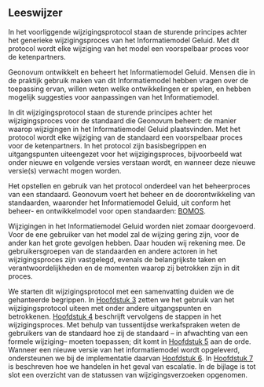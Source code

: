 ## Leeswijzer

In het voorliggende wijzigingsprotocol staan de sturende principes achter het generieke wijzigingsproces van het Informatiemodel Geluid. Met dit protocol wordt elke wijziging van het model een voorspelbaar proces voor de ketenpartners.

Geonovum ontwikkelt en beheert het Informatiemodel Geluid. Mensen die in de praktijk gebruik maken van dit Informatiemodel hebben vragen over de toepassing ervan, willen weten welke ontwikkelingen er spelen, en hebben mogelijk suggesties voor aanpassingen van het Informatiemodel.

In dit wijzigingsprotocol staan de sturende principes achter het wijzigingsproces voor de standaard die Geonovum beheert: de manier waarop wijzigingen in het Informatiemodel Geluid plaatsvinden. Met het protocol wordt elke wijziging van de standaard een voorspelbaar proces voor de ketenpartners. In het protocol zijn basisbegrippen en uitgangspunten uiteengezet voor het wijzigingsproces, bijvoorbeeld wat onder nieuwe en volgende versies verstaan wordt, en wanneer deze nieuwe versie(s) verwacht mogen worden.

Het opstellen en gebruik van het protocol onderdeel van het beheerproces van een standaard. Geonovum voert het beheer en de doorontwikkeling van standaarden, waaronder het Informatiemodel Geluid, uit conform het beheer- en ontwikkelmodel voor open standaarden: <a href='https://www.logius.nl/diensten/bomos' target='_blank'>BOMOS</a>.

Wijzigingen in het Informatiemodel Geluid worden niet zomaar doorgevoerd. Voor de ene gebruiker van het model zal de wijzing gering zijn, voor de ander kan het grote gevolgen hebben. Daar houden wij rekening mee. De gebruikersgroepen van de standaarden en andere actoren in het wijzigingsproces zijn vastgelegd, evenals de belangrijkste taken en verantwoordelijkheden en de momenten waarop zij betrokken zijn in dit proces.

We starten dit wijzigingsprotocol met een samenvatting duiden we de gehanteerde begrippen. In <a href='#gebruik-van-het-wijzigingsprotocol'>Hoofdstuk 3<a></a> zetten we het gebruik van het wijzigingsprotocol uiteen met onder andere uitgangspunten en betrokkenen. <a href='#wijzigingsproces'>Hoofdstuk 4<a></a> beschrijft vervolgens de stappen in het wijzigingsproces. Met behulp van tussentijdse werkafspraken weten de gebruikers van de standaard hoe zij de standaard – in afwachting van een formele wijziging– moeten toepassen; dit komt in <a href='#tussentijdse-werkafspraken'>Hoofdstuk 5<a></a> aan de orde. Wanneer een nieuwe versie van het informatiemodel wordt opgeleverd, ondersteunen we bij de implementatie daarvan <a href='#implementatie-ondersteuning'>Hoofdstuk 6<a></a>. In <a href='#escalatie-en-klachtenprocedure'>Hoofdstuk 7<a></a> is beschreven hoe we handelen in het geval van escalatie. In de bijlage is tot slot een overzicht van de statussen van wijzigingsverzoeken opgenomen.

